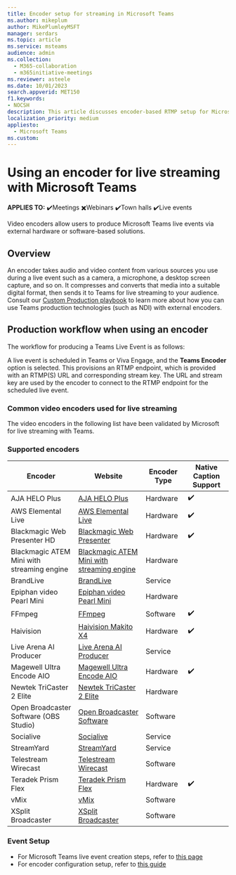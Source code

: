 ```yaml
---
title: Encoder setup for streaming in Microsoft Teams
ms.author: mikeplum
author: MikePlumleyMSFT
manager: serdars
ms.topic: article
ms.service: msteams
audience: admin
ms.collection: 
  - M365-collaboration
  - m365initiative-meetings
ms.reviewer: asteele
ms.date: 10/01/2023
search.appverid: MET150
f1.keywords:
- NOCSH
description: This article discusses encoder-based RTMP setup for Microsoft Teams streaming events.
localization_priority: medium
appliesto: 
  - Microsoft Teams
ms.custom:
---
```


# Using an encoder for live streaming with Microsoft Teams

**APPLIES TO:** ✔️Meetings ✖️Webinars ✔️Town halls ✔️Live events

Video encoders allow users to produce Microsoft Teams live events via external hardware or software-based solutions.

## Overview

An encoder takes audio and video content from various sources you use during a live event such as a camera, a microphone, a desktop screen capture, and so on. It compresses and converts that media into a suitable digital format, then sends it to Teams for live streaming to your audience. Consult our [Custom Production playbook](https://aka.ms/CustomProductionVEP) to learn more about how you can use Teams production technologies (such as NDI) with external encoders.

## Production workflow when using an encoder

The workflow for producing a Teams Live Event is as follows:

A live event is scheduled in Teams or Viva Engage, and the **Teams Encoder** option is selected. This provisions an RTMP endpoint, which is provided with an RTMP(S) URL and corresponding stream key. The URL and stream key are used by the encoder to connect to the RTMP endpoint for the scheduled live event.

### Common video encoders used for live streaming

The video encoders in the following list have been validated by Microsoft for live streaming with Teams.

### Supported encoders

|Encoder                                |Website  |Encoder Type|Native Caption Support|
|---------------------------------------|---------|---------|---------|
|AJA HELO Plus                          |[AJA HELO Plus](https://www.aja.com/products/helo-plus) |Hardware|✔️|
|AWS Elemental Live                     |[AWS Elemental Live](https://aws.amazon.com/elemental-live/) |Hardware|✔️|
|Blackmagic Web Presenter HD            |[Blackmagic Web Presenter](https://www.blackmagicdesign.com/products/blackmagicwebpresenter) |Hardware|✔️|
|Blackmagic ATEM Mini with streaming engine               |[Blackmagic ATEM Mini with streaming engine](https://www.blackmagicdesign.com/products/atemmini) |Hardware||
|BrandLive                              |[BrandLive](https://www.brandlive.com/) |Service||
|Epiphan video Pearl Mini               |[Epiphan video Pearl Mini](https://www.epiphan.com/products/pearl-mini/) |Hardware||
|FFmpeg                                 |[FFmpeg](https://ffmpeg.org/) |Software|✔️|
|Haivision                              |[Haivision Makito X4](https://www.haivision.com/microsoft/stream) |Hardware|✔️|
|Live Arena AI Producer                 |[Live Arena AI Producer](https://www.livearena.com/) |Service||
|Magewell Ultra Encode AIO              |[Magewell Ultra Encode AIO](https://www.magewell.com/ultra-encode-aio) |Hardware|✔️|
|Newtek TriCaster 2 Elite               |[Newtek TriCaster 2 Elite](https://www.vizrt.com/products/tricaster/tricaster-2-elite/) |Hardware||
|Open Broadcaster Software (OBS Studio) |[Open Broadcaster Software](https://obsproject.com/) |Software||
|Socialive                              |[Socialive](https://socialive.us/) |Service||
|StreamYard                             |[StreamYard](https://streamyard.com/) |Service||
|Telestream Wirecast                    |[Telestream Wirecast](https://www.telestream.net/wirecast/overview.htm) |Software||
|Teradek Prism Flex                     |[Teradek Prism Flex](https://teradek.com/pages/prism) |Hardware|✔️|
|vMix                                   |[vMix](https://www.vmix.com/) |Software||
|XSplit Broadcaster                     |[XSplit Broadcaster](https://www.xsplit.com/) |Software||

### Event Setup

- For Microsoft Teams live event creation steps, refer to [this page](/microsoftteams/teams-stream-create-event) 
- For encoder configuration setup, refer to [this guide](/microsoftteams/teams-encoder-configuration)
